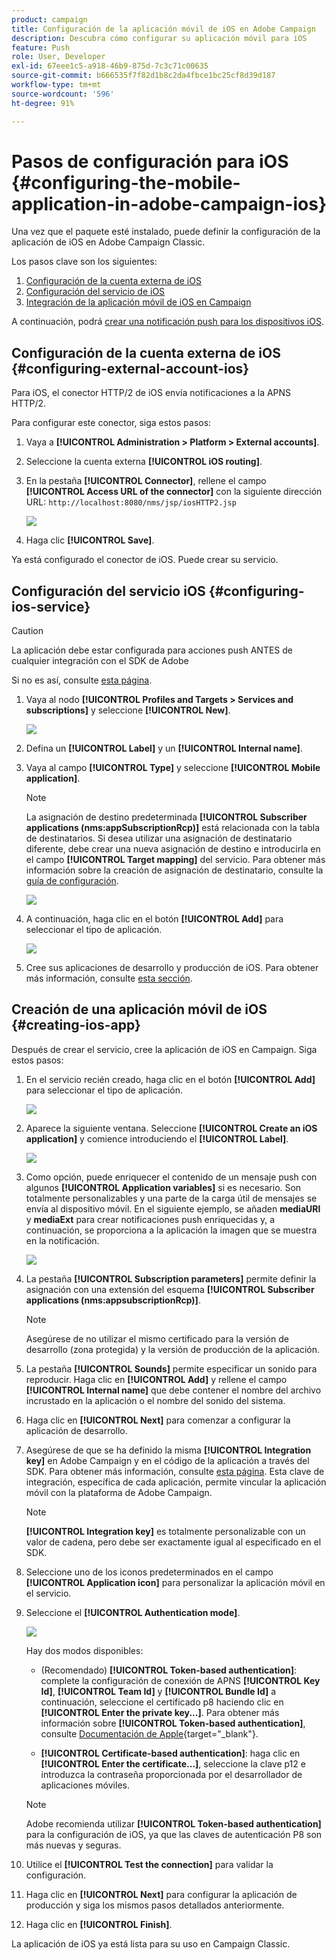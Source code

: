 ```yaml
---
product: campaign
title: Configuración de la aplicación móvil de iOS en Adobe Campaign
description: Descubra cómo configurar su aplicación móvil para iOS
feature: Push
role: User, Developer
exl-id: 67eee1c5-a918-46b9-875d-7c3c71c00635
source-git-commit: b666535f7f82d1b8c2da4fbce1bc25cf8d39d187
workflow-type: tm+mt
source-wordcount: '596'
ht-degree: 91%

---
```


# Pasos de configuración para iOS {#configuring-the-mobile-application-in-adobe-campaign-ios}

Una vez que el paquete esté instalado, puede definir la configuración de la aplicación de iOS en Adobe Campaign Classic.

Los pasos clave son los siguientes:

1. [Configuración de la cuenta externa de iOS](#configuring-external-account-ios)
1. [Configuración del servicio de iOS](#configuring-ios-service)
1. [Integración de la aplicación móvil de iOS en Campaign](#creating-ios-app)

A continuación, podrá [crear una notificación push para los dispositivos iOS](create-notifications-ios.md).

## Configuración de la cuenta externa de iOS {#configuring-external-account-ios}

Para iOS, el conector HTTP/2 de iOS envía notificaciones a la APNS HTTP/2.

Para configurar este conector, siga estos pasos:

1. Vaya a **[!UICONTROL Administration > Platform > External accounts]**.
1. Seleccione la cuenta externa **[!UICONTROL iOS routing]**.
1. En la pestaña **[!UICONTROL Connector]**, rellene el campo **[!UICONTROL Access URL of the connector]** con la siguiente dirección URL: ```http://localhost:8080/nms/jsp/iosHTTP2.jsp```

   ![](assets/nmac_connectors.png)

1. Haga clic **[!UICONTROL Save]**.

Ya está configurado el conector de iOS. Puede crear su servicio.

## Configuración del servicio iOS {#configuring-ios-service}

>[!CAUTION]
>
>La aplicación debe estar configurada para acciones push ANTES de cualquier integración con el SDK de Adobe 
>
>Si no es así, consulte [esta página](https://developer.apple.com/documentation/usernotifications).

1. Vaya al nodo **[!UICONTROL Profiles and Targets > Services and subscriptions]** y seleccione **[!UICONTROL New]**.

   ![](assets/nmac_service_1.png)

1. Defina un **[!UICONTROL Label]** y un **[!UICONTROL Internal name]**.
1. Vaya al campo **[!UICONTROL Type]** y seleccione **[!UICONTROL Mobile application]**.

   >[!NOTE]
   >
   >La asignación de destino predeterminada **[!UICONTROL Subscriber applications (nms:appSubscriptionRcp)]** está relacionada con la tabla de destinatarios. Si desea utilizar una asignación de destinatario diferente, debe crear una nueva asignación de destino e introducirla en el campo **[!UICONTROL Target mapping]** del servicio. Para obtener más información sobre la creación de asignación de destinatario, consulte la [guía de configuración](../../configuration/using/about-custom-recipient-table.md).

   ![](assets/nmac_ios.png)

1. A continuación, haga clic en el botón **[!UICONTROL Add]** para seleccionar el tipo de aplicación.

   ![](assets/nmac_service_2.png)

1. Cree sus aplicaciones de desarrollo y producción de iOS. Para obtener más información, consulte [esta sección](configuring-the-mobile-application.md#creating-ios-app).

## Creación de una aplicación móvil de iOS {#creating-ios-app}

Después de crear el servicio, cree la aplicación de iOS en Campaign. Siga estos pasos:

1. En el servicio recién creado, haga clic en el botón **[!UICONTROL Add]** para seleccionar el tipo de aplicación.

   ![](assets/nmac_service_2.png)

1. Aparece la siguiente ventana. Seleccione **[!UICONTROL Create an iOS application]** y comience introduciendo el **[!UICONTROL Label]**.

   ![](assets/nmac_ios_2.png)

1. Como opción, puede enriquecer el contenido de un mensaje push con algunos **[!UICONTROL Application variables]** si es necesario. Son totalmente personalizables y una parte de la carga útil de mensajes se envía al dispositivo móvil.
En el siguiente ejemplo, se añaden **mediaURl** y **mediaExt** para crear notificaciones push enriquecidas y, a continuación, se proporciona a la aplicación la imagen que se muestra en la notificación.

   ![](assets/nmac_ios_3.png)

1. La pestaña **[!UICONTROL Subscription parameters]** permite definir la asignación con una extensión del esquema **[!UICONTROL Subscriber applications (nms:appsubscriptionRcp)]**.

   >[!NOTE]
   >
   >Asegúrese de no utilizar el mismo certificado para la versión de desarrollo (zona protegida) y la versión de producción de la aplicación.

1. La pestaña **[!UICONTROL Sounds]** permite especificar un sonido para reproducir. Haga clic en **[!UICONTROL Add]** y rellene el campo **[!UICONTROL Internal name]** que debe contener el nombre del archivo incrustado en la aplicación o el nombre del sonido del sistema.

1. Haga clic en **[!UICONTROL Next]** para comenzar a configurar la aplicación de desarrollo.

1. Asegúrese de que se ha definido la misma **[!UICONTROL Integration key]** en Adobe Campaign y en el código de la aplicación a través del SDK. Para obtener más información, consulte [esta página](integrating-campaign-sdk-into-the-mobile-application.md). Esta clave de integración, específica de cada aplicación, permite vincular la aplicación móvil con la plataforma de Adobe Campaign.

   >[!NOTE]
   >
   > **[!UICONTROL Integration key]** es totalmente personalizable con un valor de cadena, pero debe ser exactamente igual al especificado en el SDK.

1. Seleccione uno de los iconos predeterminados en el campo **[!UICONTROL Application icon]** para personalizar la aplicación móvil en el servicio.

1. Seleccione el **[!UICONTROL Authentication mode]**.

   ![](assets/nmac_ios_5.png)

   Hay dos modos disponibles:

   * (Recomendado) **[!UICONTROL Token-based authentication]**: complete la configuración de conexión de APNS **[!UICONTROL Key Id]**, **[!UICONTROL Team Id]** y **[!UICONTROL Bundle Id]** a continuación, seleccione el certificado p8 haciendo clic en **[!UICONTROL Enter the private key...]**. Para obtener más información sobre **[!UICONTROL Token-based authentication]**, consulte [Documentación de Apple](https://developer.apple.com/documentation/usernotifications/setting_up_a_remote_notification_server/establishing_a_token-based_connection_to_apns){target="_blank"}.

   * **[!UICONTROL Certificate-based authentication]**: haga clic en **[!UICONTROL Enter the certificate...]**, seleccione la clave p12 e introduzca la contraseña proporcionada por el desarrollador de aplicaciones móviles.

   >[!NOTE]
   >
   > Adobe recomienda utilizar **[!UICONTROL Token-based authentication]** para la configuración de iOS, ya que las claves de autenticación P8 son más nuevas y seguras.

1. Utilice el **[!UICONTROL Test the connection]** para validar la configuración.

1. Haga clic en **[!UICONTROL Next]** para configurar la aplicación de producción y siga los mismos pasos detallados anteriormente.


1. Haga clic en **[!UICONTROL Finish]**.

La aplicación de iOS ya está lista para su uso en Campaign Classic.

